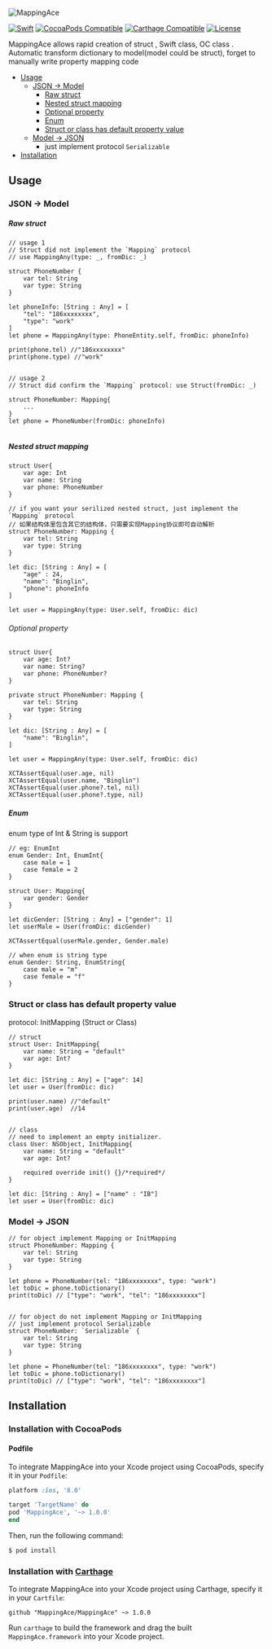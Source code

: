 

![MappingAce](https://github.com/IcyButterfly/MappingAce/blob/master/logo.png?raw=true)

[![Swift](https://img.shields.io/badge/Swift-3.0-orange.svg?style=flat)](https://swift.org)
[![CocoaPods Compatible](https://img.shields.io/cocoapods/v/MappingAce.svg)](https://img.shields.io/cocoapods/v/MappingAce.svg)
[![Carthage Compatible](https://img.shields.io/badge/Carthage-compatible-4BC51D.svg?style=flat)](https://github.com/Carthage/Carthage)
[![License](https://img.shields.io/badge/License-MIT-blue.svg?style=flat)](https://tldrlegal.com/license/mit-license)


MappingAce allows rapid creation of struct , Swift class, OC class . Automatic transform dictionary to model(model could be struct), forget to manually write property mapping code


- [Usage](#usage)
	- [JSON -> Model](#json-model) 
		- [Raw struct ](#raw-struct)
		- [Nested struct mapping](#nested-struct-mapping)
		- [Optional property](#optional-property)
		- [Enum](#enum)
		- [Struct or class has default property value](#struct-or-class-has-default-property-value)
	- [Model -> JSON](#model-json)
		- just implement protocol `Serializable`
- [Installation](#installation)



## Usage

### JSON -> Model

##### Raw struct 

```
// usage 1
// Struct did not implement the `Mapping` protocol
// use MappingAny(type: _, fromDic: _)

struct PhoneNumber {
	var tel: String
	var type: String
}

let phoneInfo: [String : Any] = [
	"tel": "186xxxxxxxx",
    "type": "work"
]
let phone = MappingAny(type: PhoneEntity.self, fromDic: phoneInfo)
        
print(phone.tel) //"186xxxxxxxx"
print(phone.type) //"work"


// usage 2
// Struct did confirm the `Mapping` protocol: use Struct(fromDic: _)

struct PhoneNumber: Mapping{
	...
}
let phone = PhoneNumber(fromDic: phoneInfo)


```
##### Nested struct mapping

```
struct User{
    var age: Int
    var name: String
    var phone: PhoneNumber
}

// if you want your serilized nested struct, just implement the `Mapping` protocol
// 如果结构体里包含其它的结构体，只需要实现Mapping协议即可自动解析
struct PhoneNumber: Mapping {
    var tel: String
    var type: String
}

let dic: [String : Any] = [
    "age" : 24,
    "name": "Binglin",
    "phone": phoneInfo
]

let user = MappingAny(type: User.self, fromDic: dic)
```

###### Optional property
```
struct User{
    var age: Int?
    var name: String?
    var phone: PhoneNumber?
}

private struct PhoneNumber: Mapping {
    var tel: String
    var type: String
}

let dic: [String : Any] = [
    "name": "Binglin",
]

let user = MappingAny(type: User.self, fromDic: dic)

XCTAssertEqual(user.age, nil)
XCTAssertEqual(user.name, "Binglin")
XCTAssertEqual(user.phone?.tel, nil)
XCTAssertEqual(user.phone?.type, nil)
```

##### Enum
enum  type of Int & String  is support
```
// eg: EnumInt
enum Gender: Int, EnumInt{
    case male = 1
    case female = 2
}

struct User: Mapping{
    var gender: Gender
}

let dicGender: [String : Any] = ["gender": 1]
let userMale = User(fromDic: dicGender)

XCTAssertEqual(userMale.gender, Gender.male)
```

```
// when enum is string type
enum Gender: String, EnumString{
    case male = "m"
    case female = "f"
}
```


### Struct or class has default property value   
protocol:  InitMapping (Struct or Class)

```
// struct
struct User: InitMapping{
    var name: String = "default"
    var age: Int?
}

let dic: [String : Any] = ["age": 14]
let user = User(fromDic: dic)

print(user.name) //"default"
print(user.age)  //14


// class
// need to implement an empty initializer.
class User: NSObject, InitMapping{
    var name: String = "default"
    var age: Int?

    required override init() {}/*required*/
}

let dic: [String : Any] = ["name" : "IB"]
let user = User(fromDic: dic)
```




### Model -> JSON


```
// for object implement Mapping or InitMapping
struct PhoneNumber: Mapping {
    var tel: String
    var type: String
}

let phone = PhoneNumber(tel: "186xxxxxxxx", type: "work")
let toDic = phone.toDictionary()
print(toDic) // ["type": "work", "tel": "186xxxxxxxx"]


// for object do not implement Mapping or InitMapping
// just implement protocol Serializable
struct PhoneNumber: `Serializable` {
    var tel: String
    var type: String
}

let phone = PhoneNumber(tel: "186xxxxxxxx", type: "work")
let toDic = phone.toDictionary()
print(toDic) // ["type": "work", "tel": "186xxxxxxxx"]
```




## Installation

### Installation with CocoaPods

#### Podfile

To integrate MappingAce into your Xcode project using CocoaPods, specify it in your `Podfile`:


```ruby
platform :ios, '8.0'

target 'TargetName' do
pod 'MappingAce', '~> 1.0.0'
end
```

Then, run the following command:

```bash
$ pod install
```

### Installation with [Carthage](https://github.com/Carthage/Carthage)
To integrate MappingAce into your Xcode project using Carthage, specify it in your `Cartfile`:

```ogdl
github "MappingAce/MappingAce" ~> 1.0.0
```

Run `carthage` to build the framework and drag the built `MappingAce.framework` into your Xcode project.

